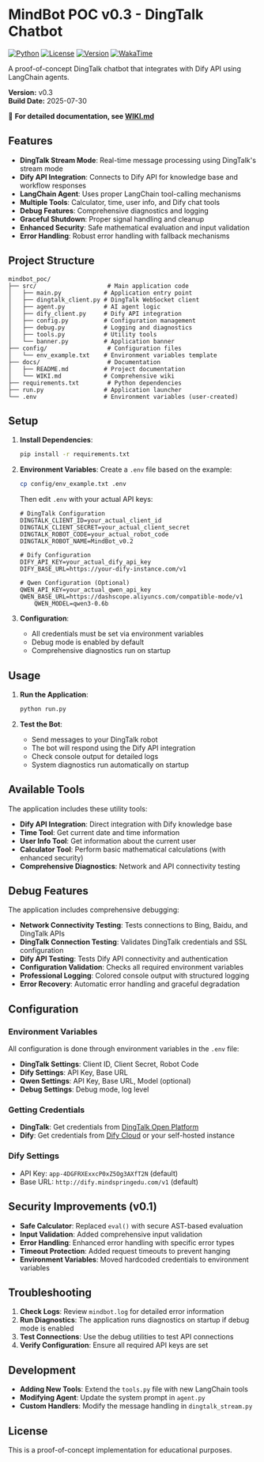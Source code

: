 # MindBot POC v0.3 - DingTalk Chatbot

[![Python](https://img.shields.io/badge/Python-3.8+-blue.svg)](https://www.python.org/downloads/)
[![License](https://img.shields.io/badge/License-GPLv3-green.svg)](LICENSE)
[![Version](https://img.shields.io/badge/Version-0.3-orange.svg)](https://github.com/lycosa9527/MindBot/releases)
[![WakaTime](https://wakatime.com/badge/user/60ba0518-3829-457f-ae10-3eff184d5f69/project/707446f2-b1e2-4f2d-8f57-53d016ce3302.svg)](https://wakatime.com/@60ba0518-3829-457f-ae10-3eff184d5f69/projects/707446f2-b1e2-4f2d-8f57-53d016ce3302)

A proof-of-concept DingTalk chatbot that integrates with Dify API using LangChain agents.

**Version:** v0.3  
**Build Date:** 2025-07-30

📖 **For detailed documentation, see [WIKI.md](WIKI.md)**

## Features

- **DingTalk Stream Mode**: Real-time message processing using DingTalk's stream mode
- **Dify API Integration**: Connects to Dify API for knowledge base and workflow responses
- **LangChain Agent**: Uses proper LangChain tool-calling mechanisms
- **Multiple Tools**: Calculator, time, user info, and Dify chat tools
- **Debug Features**: Comprehensive diagnostics and logging
- **Graceful Shutdown**: Proper signal handling and cleanup
- **Enhanced Security**: Safe mathematical evaluation and input validation
- **Error Handling**: Robust error handling with fallback mechanisms

## Project Structure

```
mindbot_poc/
├── src/                    # Main application code
│   ├── main.py            # Application entry point
│   ├── dingtalk_client.py # DingTalk WebSocket client
│   ├── agent.py           # AI agent logic
│   ├── dify_client.py     # Dify API integration
│   ├── config.py          # Configuration management
│   ├── debug.py           # Logging and diagnostics
│   ├── tools.py           # Utility tools
│   └── banner.py          # Application banner
├── config/                 # Configuration files
│   └── env_example.txt    # Environment variables template
├── docs/                   # Documentation
│   ├── README.md          # Project documentation
│   └── WIKI.md            # Comprehensive wiki
├── requirements.txt        # Python dependencies
├── run.py                 # Application launcher
└── .env                   # Environment variables (user-created)
```

## Setup

1. **Install Dependencies**:
   ```bash
   pip install -r requirements.txt
   ```

2. **Environment Variables**:
   Create a `.env` file based on the example:
   ```bash
   cp config/env_example.txt .env
   ```
   
   Then edit `.env` with your actual API keys:
   ```env
   # DingTalk Configuration
   DINGTALK_CLIENT_ID=your_actual_client_id
   DINGTALK_CLIENT_SECRET=your_actual_client_secret
   DINGTALK_ROBOT_CODE=your_actual_robot_code
   DINGTALK_ROBOT_NAME=MindBot_v0.2

   # Dify Configuration
   DIFY_API_KEY=your_actual_dify_api_key
   DIFY_BASE_URL=https://your-dify-instance.com/v1

   # Qwen Configuration (Optional)
   QWEN_API_KEY=your_actual_qwen_api_key
   QWEN_BASE_URL=https://dashscope.aliyuncs.com/compatible-mode/v1
       QWEN_MODEL=qwen3-0.6b
   ```

3. **Configuration**:
   - All credentials must be set via environment variables
   - Debug mode is enabled by default
   - Comprehensive diagnostics run on startup

## Usage

1. **Run the Application**:
   ```bash
   python run.py
   ```

2. **Test the Bot**:
   - Send messages to your DingTalk robot
   - The bot will respond using the Dify API integration
   - Check console output for detailed logs
   - System diagnostics run automatically on startup

## Available Tools

The application includes these utility tools:

- **Dify API Integration**: Direct integration with Dify knowledge base
- **Time Tool**: Get current date and time information
- **User Info Tool**: Get information about the current user
- **Calculator Tool**: Perform basic mathematical calculations (with enhanced security)
- **Comprehensive Diagnostics**: Network and API connectivity testing

## Debug Features

The application includes comprehensive debugging:

- **Network Connectivity Testing**: Tests connections to Bing, Baidu, and DingTalk APIs
- **DingTalk Connection Testing**: Validates DingTalk credentials and SSL configuration
- **Dify API Testing**: Tests Dify API connectivity and authentication
- **Configuration Validation**: Checks all required environment variables
- **Professional Logging**: Colored console output with structured logging
- **Error Recovery**: Automatic error handling and graceful degradation

## Configuration

### Environment Variables
All configuration is done through environment variables in the `.env` file:

- **DingTalk Settings**: Client ID, Client Secret, Robot Code
- **Dify Settings**: API Key, Base URL
- **Qwen Settings**: API Key, Base URL, Model (optional)
- **Debug Settings**: Debug mode, log level

### Getting Credentials
- **DingTalk**: Get credentials from [DingTalk Open Platform](https://open.dingtalk.com/)
- **Dify**: Get credentials from [Dify Cloud](https://cloud.dify.ai/) or your self-hosted instance

### Dify Settings
- API Key: `app-4DGFRXExxcP0xZ5Og3AXfT2N` (default)
- Base URL: `http://dify.mindspringedu.com/v1` (default)

## Security Improvements (v0.1)

- **Safe Calculator**: Replaced `eval()` with secure AST-based evaluation
- **Input Validation**: Added comprehensive input validation
- **Error Handling**: Enhanced error handling with specific error types
- **Timeout Protection**: Added request timeouts to prevent hanging
- **Environment Variables**: Moved hardcoded credentials to environment variables

## Troubleshooting

1. **Check Logs**: Review `mindbot.log` for detailed error information
2. **Run Diagnostics**: The application runs diagnostics on startup if debug mode is enabled
3. **Test Connections**: Use the debug utilities to test API connections
4. **Verify Configuration**: Ensure all required API keys are set

## Development

- **Adding New Tools**: Extend the `tools.py` file with new LangChain tools
- **Modifying Agent**: Update the system prompt in `agent.py`
- **Custom Handlers**: Modify the message handling in `dingtalk_stream.py`

## License

This is a proof-of-concept implementation for educational purposes. 